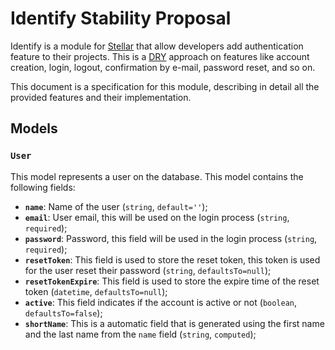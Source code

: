 # Identify Stability Proposal

Identify is a module for [Stellar](https://stellar-framework.com) that allow developers add authentication feature to their projects. This is a [DRY](https://en.wikipedia.org/wiki/Don%27t_repeat_yourself) approach on features like account creation, login, logout, confirmation by e-mail, password reset, and so on.

This document is a specification for this module, describing in detail all the provided features and their implementation.

## Models

### `User`

This model represents a user on the database. This model contains the following fields:

* **`name`**: Name of the user (`string`, `default=''`);
* **`email`**: User email, this will be used on the login process (`string`, `required`);
* **`password`**: Password, this field will be used in the login process (`string`, `required`);
* **`resetToken`**: This field is used to store the reset token, this token is used for the user reset their password (`string`, `defaultsTo=null`);
* **`resetTokenExpire`**: This field is used to store the expire time of the reset token (`datetime`, `defaultsTo=null`);
* **`active`**: This field indicates if the account is active or not (`boolean`, `defaultsTo=false`);
* **`shortName`**: This is a automatic field that is generated using the first name and the last name from the `name` field (`string`, `computed`);

